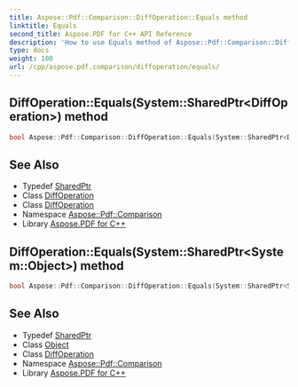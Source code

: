 ```yaml
---
title: Aspose::Pdf::Comparison::DiffOperation::Equals method
linktitle: Equals
second_title: Aspose.PDF for C++ API Reference
description: 'How to use Equals method of Aspose::Pdf::Comparison::DiffOperation class in C++.'
type: docs
weight: 100
url: /cpp/aspose.pdf.comparison/diffoperation/equals/
---
```

## DiffOperation::Equals(System::SharedPtr\<DiffOperation\>) method




```cpp
bool Aspose::Pdf::Comparison::DiffOperation::Equals(System::SharedPtr<DiffOperation> op) override
```

## See Also

* Typedef [SharedPtr](../../../system/sharedptr/)
* Class [DiffOperation](../)
* Class [DiffOperation](../)
* Namespace [Aspose::Pdf::Comparison](../../)
* Library [Aspose.PDF for C++](../../../)
## DiffOperation::Equals(System::SharedPtr\<System::Object\>) method




```cpp
bool Aspose::Pdf::Comparison::DiffOperation::Equals(System::SharedPtr<System::Object> other) override
```

## See Also

* Typedef [SharedPtr](../../../system/sharedptr/)
* Class [Object](../../../system/object/)
* Class [DiffOperation](../)
* Namespace [Aspose::Pdf::Comparison](../../)
* Library [Aspose.PDF for C++](../../../)
